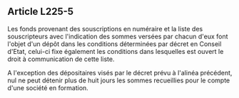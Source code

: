 Article L225-5
----
Les fonds provenant des souscriptions en numéraire et la liste des souscripteurs
avec l'indication des sommes versées par chacun d'eux font l'objet d'un dépôt
dans les conditions déterminées par décret en Conseil d'Etat, celui-ci fixe
également les conditions dans lesquelles est ouvert le droit à communication de
cette liste.

A l'exception des dépositaires visés par le décret prévu à l'alinéa précédent,
nul ne peut détenir plus de huit jours les sommes recueillies pour le compte
d'une société en formation.

